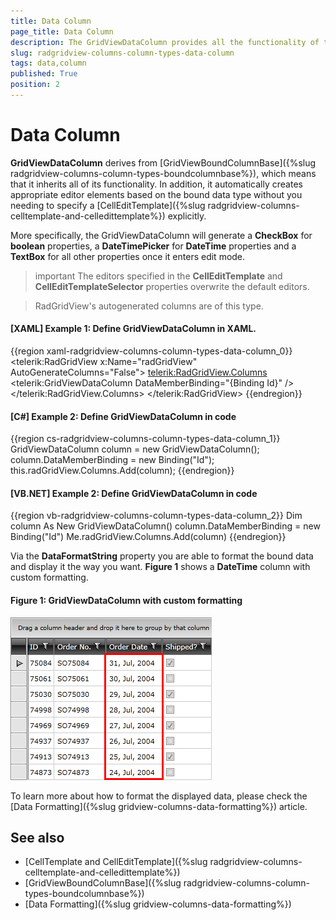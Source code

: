 ```yaml
---
title: Data Column
page_title: Data Column
description: The GridViewDataColumn provides all the functionality of the GridViewBoundColumnBase and in addition generates appropriate editor elements based on the bound data type.
slug: radgridview-columns-column-types-data-column
tags: data,column
published: True
position: 2
---
```


# Data Column

__GridViewDataColumn__ derives from [GridViewBoundColumnBase]({%slug radgridview-columns-column-types-boundcolumnbase%}), which means that it inherits all of its functionality. In addition, it automatically creates appropriate editor elements based on the bound data type without you needing to specify a [CellEditTemplate]({%slug radgridview-columns-celltemplate-and-celledittemplate%}) explicitly.

More specifically, the GridViewDataColumn will generate a **CheckBox** for **boolean** properties, a **DateTimePicker** for **DateTime** properties and a **TextBox** for all other properties once it enters edit mode.

>important The editors specified in the **CellEditTemplate** and **CellEditTemplateSelector** properties overwrite the default editors.

>RadGridView's autogenerated columns are of this type.

#### __[XAML] Example 1: Define GridViewDataColumn in XAML.__

{{region xaml-radgridview-columns-column-types-data-column_0}}
	<telerik:RadGridView x:Name="radGridView"
	             AutoGenerateColumns="False">
	    <telerik:RadGridView.Columns>
	        <telerik:GridViewDataColumn DataMemberBinding="{Binding Id}" />
	    </telerik:RadGridView.Columns>
	</telerik:RadGridView>
{{endregion}}

#### __[C#] Example 2: Define GridViewDataColumn in code__

{{region cs-radgridview-columns-column-types-data-column_1}}
	GridViewDataColumn column = new GridViewDataColumn();
	column.DataMemberBinding = new Binding("Id");
	this.radGridView.Columns.Add(column);
{{endregion}}

#### __[VB.NET] Example 2: Define GridViewDataColumn in code__

{{region vb-radgridview-columns-column-types-data-column_2}}
	Dim column As New GridViewDataColumn()
	column.DataMemberBinding = new Binding("Id")
	Me.radGridView.Columns.Add(column)
{{endregion}}

Via the __DataFormatString__ property you are able to format the bound data and display it the way you want. **Figure 1** shows a **DateTime** column with custom formatting.

#### __Figure 1: GridViewDataColumn with custom formatting__

![GridViewDataColumn with custom formatting](images/RadGridView_ColumnTypes_0.png)

To learn more about how to format the displayed data, please check the [Data Formatting]({%slug gridview-columns-data-formatting%}) article. 

## See also

* [CellTemplate and CellEditTemplate]({%slug radgridview-columns-celltemplate-and-celledittemplate%})
* [GridViewBoundColumnBase]({%slug radgridview-columns-column-types-boundcolumnbase%})
* [Data Formatting]({%slug gridview-columns-data-formatting%})
